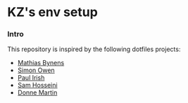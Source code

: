 KZ's env setup
============
### Intro

This repository is inspired by the following dotfiles projects:
* [Mathias Bynens](https://github.com/mathiasbynens/dotfiles/)
* [Simon Owen](https://github.com/s10wen/dotfiles/)
* [Paul Irish](https://github.com/paulirish/dotfiles/)
* [Sam Hosseini](https://github.com/sam-hosseini/dotfiles/)
* [Donne Martin](https://github.com/donnemartin/dev-setup/)

